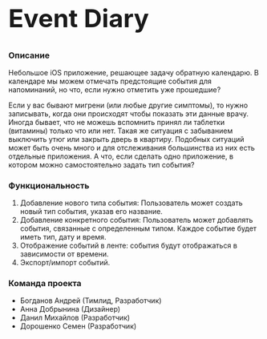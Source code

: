 <h1 style="font-size: 50px;">Event Diary</h1>

### Описание

Небольшое iOS приложение, решающее задачу обратную календарю. В календаре мы можем отмечать предстоящие события для напоминаний, но что, если нужно отметить уже прошедшие?

Если у вас бывают мигрени (или любые другие симптомы), то нужно записывать, когда они происходят чтобы показать эти данные врачу. Иногда бывает, 
что не можешь вспомнить принял ли таблетки (витамины) только что или нет. Такая же ситуация с забыванием выключить утюг или закрыть дверь в квартиру. 
Подобных ситуаций может быть очень много и для отслеживания большинства из них есть отдельные приложения. 
А что, если сделать одно приложение, в котором можно самостоятельно задать тип события? 

### Функциональность

1) Добавление нового типа события: Пользователь может создать новый тип события, указав его название.
2) Добавление конкретного события: Пользователь может добавлять события, связанные с определенным типом. Каждое событие будет иметь тип, дату и время.
3) Отображение событий в ленте: события будут отображаться в зависимости от времени.
4) Экспорт/импорт событий.

### Команда проекта
- Богданов Андрей (Тимлид, Разработчик)
- Анна Добрынина (Дизайнер)
- Данил Михайлов (Разработчик)
- Дорошенко Семен (Разработчик)
